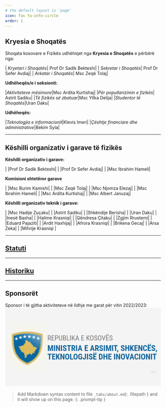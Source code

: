 ```yaml
---
# the default layout is 'page'
icon: fas fa-info-circle
order: 1
---
```


## Kryesia e Shoqatës

Shoqata kosovare e Fizikës udhëhiqet nga **Kryesia e Shoqatës** e përbërë nga:

| *Kryetari i Shoqatës*| Prof Dr Sadik Bekteshi|
| *Sekretar i Shoqatës*| Prof Dr Sefer Avdiaj|
| *Arkatar i Shoqatës*| Msc Zeqë Tolaj| 

**Udhëheqës/e i seksionit:**

|*Aktiviteteve mësimore*|Msc Ardita Kurtishaj|
|*Për popullarizimin e fizikës*| Astrit Sadiku|
|*Të fizikës së zbatuar*|Msc Yllka Delija|
|*Studentor të Shoqatës*|Uran Daku|

**Udhëheqës:**

|*Teknologjia e informacionit*|Klevis Imeri|
|*Çështje financiare dhe administrative*|Bekim Syla|



--- 

## Këshilli organizativ i garave të fizikës

**Këshilli organizativ i garave:**

|    |Prof Dr Sadik Bekteshi|
|    |Prof Dr Sefer Avdiaj|
|    |Msc Ibrahim Hameli|


**Komisioni shtetëror garave**

| |Msc Burim Kamishi|
| |Msc Zeqë Tolaj|
| |Msc Njomza Elezaj|
| |Msc Ibrahim Hameli|
| |Msc Ardita Kurtishaj|
| |Msc Albert Januzaj|

**Këshilli organizativ teknik i garave:**

| |Msc Hadije Zuçaku|
| |Astrit Sadiku|
| |Shkëndije Berisha|
| |Uran Daku|
| |Inesë Basha|
| |Halime Krasniqi|
| |Qëndresa Çitaku|
| |Zgjim Rrustemi|
| |Eduard Pajaziti|
| |Ardit Haxhijaj|
| |Afrora Krasniqi|
| |Brikena Gecaj|
| |Arsa Zeka|
| |Mihrije Krasniqi |

---

## [Statuti](../posts/Statuti/)

---


## [Historiku](../posts/Historiku/)


---- 

## Sponsorët

Sponsor i të gjitha aktiviteteve në lidhje me garat për vitin 2022/2023:
![masht](/assets/img/sponsoret/Masht_logo.jpg)


> Add Markdown syntax content to file `_tabs/about.md`{: .filepath } and it will show up on this page.
{: .prompt-tip }

